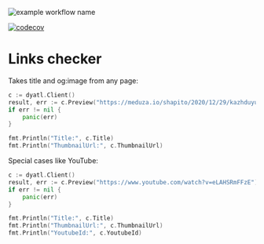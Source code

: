 ![example workflow name](https://github.com/tada-team/dyatl/workflows/build/badge.svg)

[![codecov](https://codecov.io/gh/tada-team/dyatl/branch/main/graph/badge.svg)](https://codecov.io/gh/tada-team/dyatl)
# Links checker

Takes title and og:image from any page:
```go
c := dyatl.Client()
result, err := c.Preview("https://meduza.io/shapito/2020/12/29/kazhduyu-zimu-v-rossii-edyat-zamerzshiy-doshirak-ved-chem-esche-zanyatsya-v-yakutske-ili-novosibirske")
if err != nil {
    panic(err)
}

fmt.Println("Title:", c.Title)
fmt.Println("ThumbnailUrl:", c.ThumbnailUrl)
```

Special cases like YouTube:
```go
c := dyatl.Client()
result, err := c.Preview("https://www.youtube.com/watch?v=eLAHSRmFFzE")
if err != nil {
    panic(err)
}

fmt.Println("Title:", c.Title)
fmt.Println("ThumbnailUrl:", c.ThumbnailUrl)
fmt.Println("YoutubeId:", c.YoutubeId)
```
